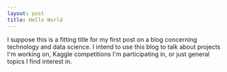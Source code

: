 ```yaml
---
layout: post
title: Hello World
---
```


I suppose this is a fitting title for my first post on a blog concerning technology and data science. I intend to use this blog to talk about projects I'm working on, Kaggle competitions I'm participating in, or just general topics I find interest in.
